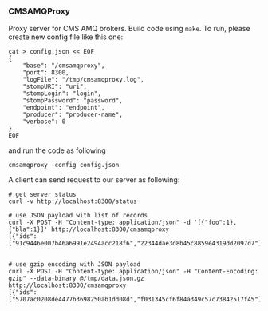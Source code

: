 ### CMSAMQProxy
Proxy server for CMS AMQ brokers. Build code using `make`.
To run, please create new config file like this one:
```
cat > config.json << EOF
{
    "base": "/cmsamqproxy",
    "port": 8300,
    "logFile": "/tmp/cmsamqproxy.log",
    "stompURI": "uri",
    "stompLogin": "login",
    "stompPassword": "password",
    "endpoint": "endpoint",
    "producer": "producer-name",
    "verbose": 0
}
EOF
```
and run the code as following
```
cmsamqproxy -config config.json
```

A client can send request to our server as following:
```
# get server status
curl -v http://localhost:8300/status

# use JSON payload with list of records
curl -X POST -H "Content-type: application/json" -d '[{"foo":1},{"bla":1}]' http://localhost:8300/cmsamqproxy
[{"ids":["91c9446e007b46a6991e2494acc218f6","22344dae3d8b45c8859e4319dd2097d7"],"status":"ok"}]


# use gzip encoding with JSON payload
curl -X POST -H "Content-type: application/json" -H "Content-Encoding: gzip" --data-binary @/tmp/data.json.gz http://localhost:8300/cmsamqproxy
[{"ids":["5707ac0208de4477b3698250ab1dd08d","f031345cf6f84a349c57c73842517f45"],"status":"ok"}]
```
